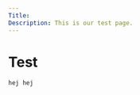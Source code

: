 ```yaml
---
Title:
Description: This is our test page.
---
```


Test
===========================================

<div class="first-box">

    hej hej

</div>

<div class="second-box">

</div>

<div class="third-box">

</div>

<div class="fourth-box">

</div>